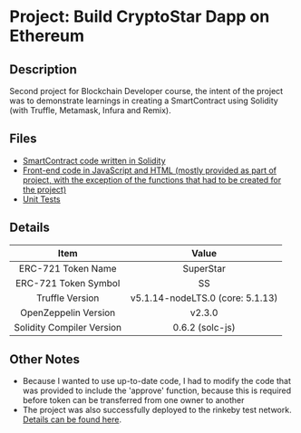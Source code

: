 # Project: Build CryptoStar Dapp on Ethereum

## Description
Second project for Blockchain Developer course, the intent of the project was to demonstrate learnings in creating a SmartContract using Solidity (with Truffle, Metamask, Infura and Remix). 

## Files
- [SmartContract code written in Solidity](https://github.com/marq-oh/ud-bcnd-p2/tree/master/contracts)
- [Front-end code in JavaScript and HTML (mostly provided as part of project, with the exception of the functions that had to be created for the project)](https://github.com/marq-oh/ud-bcnd-p2/tree/master/app/src)
- [Unit Tests](https://github.com/marq-oh/ud-bcnd-p2/blob/master/test/TestStarNotary.js)

## Details
|            Item           |               Value              |
|:-------------------------:|:--------------------------------:|
|     ERC-721 Token Name    |             SuperStar            |
|    ERC-721 Token Symbol   |                SS                |
|      Truffle Version      | v5.1.14-nodeLTS.0 (core: 5.1.13) |
|    OpenZeppelin Version   |              v2.3.0              |
| Solidity Compiler Version |          0.6.2 (solc-js)         |

## Other Notes
- Because I wanted to use up-to-date code, I had to modify the code that was provided to include the 'approve' function, because this is required before token can be transferred from one owner to another
- The project was also successfully deployed to the rinkeby test network. [Details can be found here](https://github.com/marq-oh/ud-bcnd-p2/blob/master/other/successful%20deployment%20to%20rinkeby.txt).
